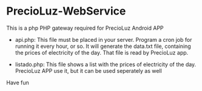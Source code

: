 PrecioLuz-WebService
====================

This is a php PHP gateway required for PrecioLuz Android APP

- api.php: This file must be placed in your server. Program a cron job for running it every hour, or so. It will
generate the data.txt file, containing the prices of electricity of the day. That file is read by PrecioLuz app.

- listado.php: This file shows a list with the prices of electricity of the day. PrecioLuz APP use it, but
it can be used seperately as well

Have fun
